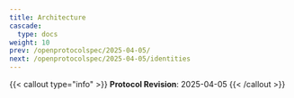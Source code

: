 ```yaml
---
title: Architecture
cascade:
  type: docs
weight: 10
prev: /openprotocolspec/2025-04-05/
next: /openprotocolspec/2025-04-05/identities
---
```


{{< callout type="info" >}} **Protocol Revision**: 2025-04-05 {{< /callout >}}
